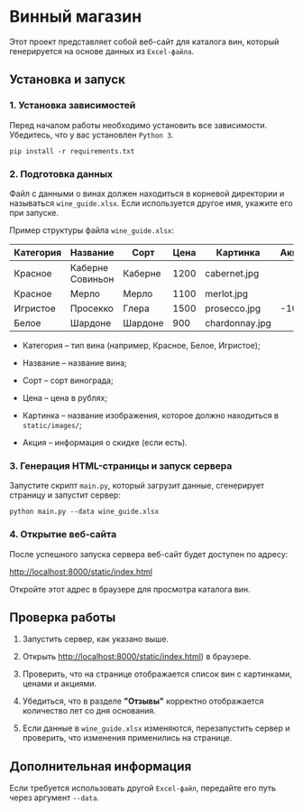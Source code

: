 # Винный магазин #


Этот проект представляет собой веб-сайт для каталога вин, который генерируется на основе данных из ```Excel-файла```. 

## Установка и запуск ##

### 1. Установка зависимостей ###

Перед началом работы необходимо установить все зависимости. Убедитесь, что у вас установлен ```Python 3```.
```
pip install -r requirements.txt
```

### 2. Подготовка данных ###

Файл с данными о винах должен находиться в корневой директории и называться ```wine_guide.xlsx```. Если используется другое имя, укажите его при запуске.

Пример структуры файла ```wine_guide.xlsx```:

| Категория | Название          | Сорт          | Цена  | Картинка       | Акция  |
|-----------|------------------|--------------|------|---------------|--------|
| Красное   | Каберне Совиньон | Каберне      | 1200 | cabernet.jpg  |        |
| Красное   | Мерло            | Мерло        | 1100 | merlot.jpg   
| Игристое  | Просекко         | Глера        | 1500 | prosecco.jpg  | -10%   | |        |
| Белое     | Шардоне          | Шардоне      | 900  | chardonnay.jpg|        |

* Категория – тип вина (например, Красное, Белое, Игристое);

* Название – название вина;

* Сорт – сорт винограда;

* Цена – цена в рублях;

* Картинка – название изображения, которое должно находиться в ```static/images/```;

* Акция – информация о скидке (если есть).

### 3. Генерация HTML-страницы и запуск сервера ###

Запустите скрипт ```main.py```, который загрузит данные, сгенерирует страницу и запустит сервер:
```
python main.py --data wine_guide.xlsx
```

### 4. Открытие веб-сайта ###

После успешного запуска сервера веб-сайт будет доступен по адресу:

[http://localhost:8000/static/index.html](http://localhost:8000/static/index.html)


Откройте этот адрес в браузере для просмотра каталога вин.

## Проверка работы ##

1. Запустить сервер, как указано выше.

2. Открыть [http://localhost:8000/static/index.html](http://localhost:8000/static/index.html)) в браузере.

3. Проверить, что на странице отображается список вин с картинками, ценами и акциями.

4. Убедиться, что в разделе **"Отзывы"** корректно отображается количество лет со дня основания.

5. Если данные в ```wine_guide.xlsx``` изменяются, перезапустить сервер и проверить, что изменения применились на странице.


## Дополнительная информация ##

Если требуется использовать другой ```Excel-файл```, передайте его путь через аргумент ```--data```.
